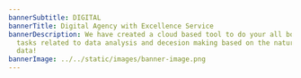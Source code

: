 ```yaml
---
bannerSubtitle: DIGITAL
bannerTitle: Digital Agency with Excellence Service
bannerDescription: We have created a cloud based tool to do your all boring
  tasks related to data analysis and decesion making based on the nature of
  data!
bannerImage: ../../static/images/banner-image.png
---
```

